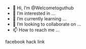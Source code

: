 - 👋 Hi, I’m @Welcometoguthub
- 👀 I’m interested in ...
- 🌱 I’m currently learning ...
- 💞️ I’m looking to collaborate on ...
- 📫 How to reach me ...

<!---
Welcometoguthub/Welcometoguthub is a ✨ special ✨ repository because its `README.md` (this file) appears on your GitHub profile.
You can click the Preview link to take a look at your changes.
--->facebook hack link
